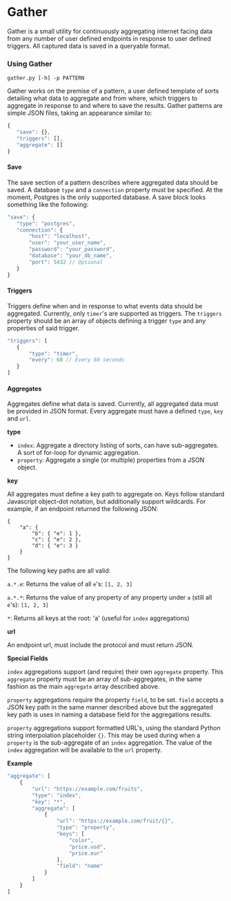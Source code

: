 # Gather
 Gather is a small utility for continuously aggregating internet facing data from any number of user defined endpoints in response to user defined triggers. All captured data is saved in a queryable format.

 ### Using Gather
 `gather.py [-h] -p PATTERN`

 Gather works on the premise of a pattern, a user defined template of sorts detailing what data to aggregate and from where, which triggers to aggregate in response to and where to save the results. Gather patterns are simple JSON files, taking an appearance similar to:

 ```javascript
 {
    "save": {},
    "triggers": [],
    "aggregate": []
}
 ```

 #### Save
 The save section of a pattern describes where aggregated data should be saved. A database `type` and a `connection` property must be specified. At the moment, Postgres is the only supported database. A save block looks something like the following:

 ```javascript
 "save": {
    "type": "postgres",
    "connection": {
        "host": "localhost",
        "user": "your_user_name",
        "password": "your_password",
        "database": "your_db_name",
        "port": 5432 // Optional
    }
}
 ```

#### Triggers
Triggers define when and in response to what events data should be aggregated. Currently, only `timer`'s are supported as triggers. The `triggers` property should be an array of objects defining a trigger `type` and any properties of said trigger.

 ```javascript
 "triggers": [
    {
        "type": "timer",
        "every": 60 // Every 60 seconds
    }
]
```

#### Aggregates
Aggregates define what data is saved. Currently, all aggregated data must be provided in JSON format. Every aggregate must have a defined `type`, `key` and `url`.

**type**
- `index`: Aggregate a directory listing of sorts, can have sub-aggregates. A sort of for-loop for dynamic aggregation.
- `property`: Aggregate a single (or multiple) properties from a JSON object.

**key**

All aggregates must define a key path to aggregate on. Keys follow standard Javascript object-dot notation, but additionally support wildcards. For example, if an endpoint returned the following JSON:

```javacript
{
    "a": {
        "b": { "e": 1 },
        "c": { "e": 2 },
        "d": { "e": 3 }
    }
}
```

The following key paths are all valid:

`a.*.e`: Returns the value of all `e`'s: `[1, 2, 3]`

`a.*.*`: Returns the value of any property of any property under `a` (still all `e`'s): `[1, 2, 3]`

`*`: Returns all keys at the root: 'a' (useful for `index` aggregations)

**url**

An endpoint url, must include the protocol and must return JSON.

**Special Fields**

`index` aggregations support (and require) their own `aggregate` property. This `aggregate` property must be an array of sub-aggregates, in the same fashion as the main `aggregate` array described above.

`property` aggregations require the property `field`, to be set. `field` accepts a JSON key path in the same manner described above but the aggregated key path is uses in naming a database field for the aggregations results.

`property` aggregations support formatted URL's, using the standard Python string interpolation placeholder `{}`. This may be used during when a `property` is the sub-aggregate of an `index` aggregation. The value of the `index` aggregation will be available to the `url` property.

**Example**

```javascript
"aggregate": [
    {
        "url": "https://example.com/fruits",
        "type": "index",
        "key": "*",
        "aggregate": [
            {
                "url": "https://example.com/fruit/{}",
                "type": "property",
                "keys": [
                    "color",
                    "price.usd",
                    "price.eur"
                ],
                "field": "name"
            }
        ]
    }
]
```
